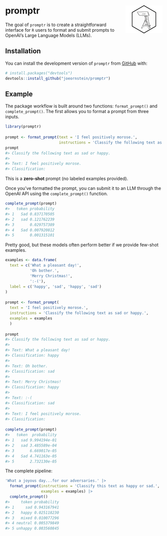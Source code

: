 
<!-- README.md is generated from README.Rmd. Please edit that file -->

# promptr <img src="man/figures/logo.png" align="right" height="89" />

<!-- badges: start -->
<!-- badges: end -->

The goal of `promptr` is to create a straightforward interface for `R`
users to format and submit prompts to OpenAI’s Large Language Models
(LLMs).

## Installation

You can install the development version of `promptr` from
[GitHub](https://github.com/) with:

``` r
# install.packages("devtools")
devtools::install_github("joeornstein/promptr")
```

## Example

The package workflow is built around two functions: `format_prompt()`
and `complete_prompt()`. The first allows you to format a prompt from
three inputs.

``` r
library(promptr)

prompt <- format_prompt(text = 'I feel positively morose.', 
                        instructions = 'Classify the following text as sad or happy.')
prompt
#> Classify the following text as sad or happy.
#> 
#> Text: I feel positively morose.
#> Classification:
```

This is a **zero-shot** prompt (no labeled examples provided).

Once you’ve formatted the prompt, you can submit it to an LLM through
the OpenAI API using the `complete_prompt()` function.

``` r
complete_prompt(prompt)
#>   token probability
#> 1   Sad 0.837170505
#> 2   sad 0.121762239
#> 3       0.029757389
#> 4   Sad 0.007920812
#> 5       0.001315101
```

Pretty good, but these models often perform better if we provide
few-shot examples.

``` r
examples <- data.frame(
  text = c('What a pleasant day!', 
           'Oh bother.',
           'Merry Christmas!',
           ':-('),
  label = c('happy', 'sad', 'happy', 'sad')
)

prompt <- format_prompt(
  text = 'I feel positively morose.', 
  instructions = 'Classify the following text as sad or happy.',
  examples = examples
  )

prompt
#> Classify the following text as sad or happy.
#> 
#> Text: What a pleasant day!
#> Classification: happy
#> 
#> Text: Oh bother.
#> Classification: sad
#> 
#> Text: Merry Christmas!
#> Classification: happy
#> 
#> Text: :-(
#> Classification: sad
#> 
#> Text: I feel positively morose.
#> Classification:

complete_prompt(prompt)
#>   token  probability
#> 1   sad 9.994194e-01
#> 2   sad 3.485589e-04
#> 3       6.669017e-05
#> 4   Sad 4.741163e-05
#> 5       2.732130e-05
```

The complete pipeline:

``` r
'What a joyous day...for our adversaries.' |> 
  format_prompt(instructions = 'Classify this text as happy or sad.',
                examples = examples) |> 
  complete_prompt()
#>     token probability
#> 1     sad 0.943167941
#> 2   happy 0.025118230
#> 3   mixed 0.010077296
#> 4 neutral 0.005379849
#> 5 unhappy 0.003560845
```
